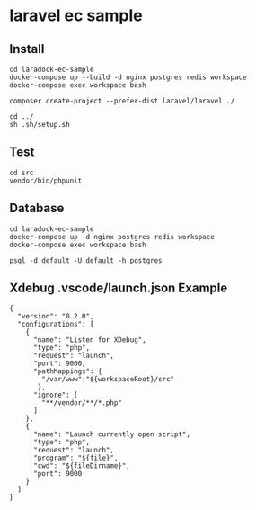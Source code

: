 # laravel ec sample

## Install

```
cd laradock-ec-sample
docker-compose up --build -d nginx postgres redis workspace
docker-compose exec workspace bash
```

```
composer create-project --prefer-dist laravel/laravel ./
```

```
cd ../
sh .sh/setup.sh
```

## Test

```
cd src
vendor/bin/phpunit
```

## Database

```
cd laradock-ec-sample
docker-compose up -d nginx postgres redis workspace
docker-compose exec workspace bash
```

```
psql -d default -U default -h postgres
```

## Xdebug .vscode/launch.json Example

```
{
  "version": "0.2.0",
  "configurations": [
    {
      "name": "Listen for XDebug",
      "type": "php",
      "request": "launch",
      "port": 9000,
      "pathMappings": {
        "/var/www":"${workspaceRoot}/src"
       },
      "ignore": [
        "**/vendor/**/*.php"
      ]
    },
    {
      "name": "Launch currently open script",
      "type": "php",
      "request": "launch",
      "program": "${file}",
      "cwd": "${fileDirname}",
      "port": 9000
    }
  ]
}
```

